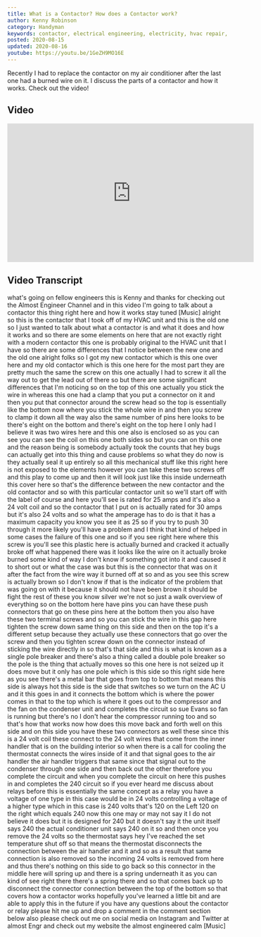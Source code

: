 ```yaml
---
title: What is a Contactor? How does a Contactor work?
author: Kenny Robinson
category: Handyman
keywords: contactor, electrical engineering, electricity, hvac repair, hvac components
posted: 2020-08-15
updated: 2020-08-16
youtube: https://youtu.be/1GeZH9MO16E
---
```


Recently I had to replace the contactor on my air conditioner after the last one had a burned wire on 
it. I discuss the parts of a contactor and how it works. Check out the video!

## Video

<iframe width="560" height="315" src="https://www.youtube.com/embed/1GeZH9MO16E" frameborder="0" allow="accelerometer; autoplay; encrypted-media; gyroscope; picture-in-picture" allowfullscreen></iframe>


## Video Transcript

what's going on fellow engineers this is
Kenny and thanks for checking out the
Almost Engineer Channel and in this
video I'm going to talk about a
contactor this thing right here and how
it works
stay tuned
[Music]
alright so this is the
contactor that I took off of my HVAC
unit and this is the old one so I just
wanted to talk about what a contactor is
and what it does and how it works and so
there are some elements on here that are
not exactly right with a modern
contactor this one is probably original
to the HVAC unit that I have so there
are some differences that I notice
between the new one and the old one
alright folks so I got my new contactor
which is this one over here and my old
contactor which is this one here for the
most part they are pretty much the same
the screw on this one actually I had to
screw it all the way out to get the lead
out of there so but there are some
significant differences that I'm
noticing so on the top of this one
actually you stick the wire in whereas
this one had a clamp that you put a
connector on it and then you put that
connector around the screw head so the
top is essentially like the bottom now
where you stick the whole wire in and
then you screw to clamp it down all the
way also the same number of pins here
looks to be there's eight on the bottom
and there's eight on the top here I only
had I believe it was two wires here and
this one also is enclosed so as you can
see you can see the coil on this one
both sides so but you can on this one
and the reason being is somebody
actually took the counts that hey bugs
can actually get into this thing and
cause problems so what they do now is
they actually seal it up entirely
so all this mechanical stuff like this
right here is not exposed to the
elements however
you can take these two screws off and
this play to come up and then it will
look just like this inside underneath
this cover here so that's the difference
between the new contactor and the old
contactor and so with this particular
contactor unit so we'll start off with
the label of course and here you'll see
is rated for 25 amps and it's also a 24
volt coil and so the contactor that I
put on is actually rated for 30 amps but
it's also 24 volts and so what the
amperage has to do is that it has a
maximum capacity you know you see it as
25 so if you try to push 30 through it
more likely you'll have a problem and I
think that kind of helped in some cases
the failure of this one and so if you
see right here where this screw is
you'll see this plastic here is actually
burned and cracked it actually broke off
what happened there was it looks like
the wire on it actually broke burned
some kind of way I don't know if
something got into it and caused it to
short out or what the case was but this
is the connector that was on it after
the fact
from the wire way it burned off at so
and as you see this screw is actually
brown so I don't know if that is the
indicator of the problem that was going
on with it because it should not have
been brown it should be fight the rest
of these you know silver we're not so
just a walk overview of everything so on
the bottom here have pins you can have
these push connectors that go on these
pins here at the bottom then you also
have these two terminal screws and so
you can stick the wire in this gap here
tighten the screw down same thing on
this side and then on the top it's a
different setup because they actually
use these connectors that go over the
screw and then you tighten screw down on
the connector instead of sticking the
wire directly in
so that's that side and this is what is
known as a single pole breaker and
there's also a thing called a double
pole breaker so the pole is the thing
that actually moves so this one here is
not seized up it does move but it only
has one pole which is this side so this
right side here as you see there's a
metal bar that goes from top to bottom
that means this side is always hot this
side is the side that switches so we
turn on the AC U and it this goes in and
it connects the bottom which is where
the power comes in that to the top which
is where it goes out to the compressor
and the fan on the condenser unit and
completes the circuit so sue Evans
so fan is running but there's no I don't
hear the compressor running too
and so that's how that works now how
does this move back and forth well on
this side and on this side you have
these two connectors as well these since
this is a 24 volt coil these connect to
the 24 volt wires that come from the
inner handler that is on the building
interior so when there is a call for
cooling the thermostat connects the
wires inside of it and that signal goes
to the air handler the air handler
triggers that same since that signal out
to the condenser through one side and
then back out the other
therefore you complete the circuit and
when you complete the circuit on here
this pushes in and completes the 240
circuit so if you ever heard me discuss
about relays before this is essentially
the same concept as a relay you have a
voltage of one type in this case would
be in 24 volts controlling a voltage of
a higher type which in this case is 240
volts that's 120 on the Left 120 on the
right which equals 240 now this one may
or may not say it I do not believe it
does but it is designed for 240 but it
doesn't say it the unit itself says 240
the actual conditioner unit says 240 on
it so and then once you remove the 24
volts so the thermostat says hey I've
reached the set temperature shut off so
that means the thermostat disconnects
the connection between the air handler
and it and so as a result that same
connection is also removed so the
incoming 24 volts is removed from here
and thus there's nothing on this side to
go back so this connector in the middle
here will spring up and there is a
spring underneath it as you can kind of
see right there there's a spring there
and so that comes back up to disconnect
the connector
connection between the top of the bottom
so that covers how a contactor works
hopefully you've learned a little bit
and are able to apply this in the future
if you have any questions about the
contactor or relay please hit me up and
drop a comment in the comment section
below also please check out me on social
media on Instagram and Twitter at almost
Engr and check out my website the almost
engineered calm
[Music]
